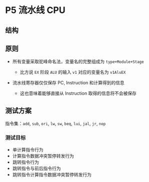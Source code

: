 # P5 流水线 CPU

## 结构


## 原则

* 所有变量采取驼峰命名法，变量名的完整组成为 `type+Module+Stage`
  * 比方说 `EX` 阶段 `ALU` 的输入 `v1` 对应的变量名为 `v1AluEX`


* 流水线寄存器仅仅保存 PC, Instruction 和计算得到的信息
  * 这也意味着能够直接从 Instruction 取得的信息将不会被保存


## 测试方案

指令集：`add`, `sub`, `ori`, `lw`, `sw`, `beq`, `lui`, `jal`, `jr`, `nop`

### 测试目标

* 单计算指令行为
* 计算指令数据冲突暂停转发行为
* 跳转指令行为
* 跳转指令与前后指令行为
* 跳转指令计算指令数据冲突暂停转发行为